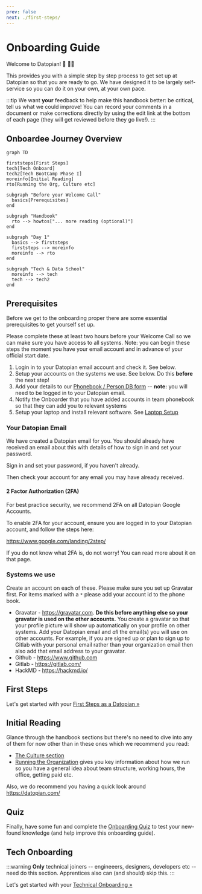 ```yaml
---
prev: false
next: ./first-steps/
---
```


# Onboarding Guide

Welcome to Datopian! 🚀 👩‍🚀

This provides you with a simple step by step process to get set up at Datopian so that you are ready to go. We have designed it to be largely self-service so you can do it on your own, at your own pace.

:::tip
We want **your** feedback to help make this handbook better: be critical, tell us what we could improve! You can record your comments in a document or make corrections directly by using the edit link at the bottom of each page (they will get reviewed before they go live!).
:::

## Onboardee Journey Overview

```mermaid
graph TD

firststeps[First Steps]
tech[Tech Onboard]
tech2[Tech BootCamp Phase I]
moreinfo[Initial Reading]
rto[Running the Org, Culture etc]

subgraph "Before your Welcome Call"
  basics[Prerequisites]
end

subgraph "Handbook"
  rto --> howtos["... more reading (optional)"]
end

subgraph "Day 1"
  basics --> firststeps
  firststeps --> moreinfo 
  moreinfo --> rto
end

subgraph "Tech & Data School"
  moreinfo --> tech
  tech --> tech2
end
```

<mermaid />

## Prerequisites 

Before we get to the onboarding proper there are some essential prerequisites to get yourself set up.

Please complete these at least two hours before your Welcome Call so we can make sure you have access to all systems. Note: you can begin these steps the moment you have your email account and in advance of your official start date.

1. Login in to your Datopian email account and check it. See below.
2. Setup your accounts on the systems we use. See below. Do this **before** the next step!
3. Add your details to our [Phonebook / Person DB form][googleform] -- **note:** you will need to be logged in to your Datopian email.
4. Notify the Onboarder that you have added accounts in team phonebook so that they can add you to relevant systems
5. Setup your laptop and install relevant software. See [Laptop Setup][laptop]


[googleform]: https://docs.google.com/forms/d/e/1FAIpQLSfFi5egs4lQFkqJ-M_UGl3KnY0Bip0vLl_qEhdPIhEVlTiWkQ/viewform?usp=sf_link
[laptop]: /laptop-setup/

### Your Datopian Email

We have created a Datopian email for you. You should already have received an email about this with details of how to sign in and set your password.

Sign in and set your password, if you haven't already.

Then check your account for any email you may have already received.

#### 2 Factor Authorization (2FA)

For best practice security, we recommend 2FA on all Datopian Google Accounts.

To enable 2FA for your account, ensure you are logged in to your Datopian account, and follow the steps here:

https://www.google.com/landing/2step/

If you do not know what 2FA is, do not worry! You can read more about it on that page.

### Systems we use

Create an account on each of these. Please make sure you set up Gravatar first. For items marked with a `*` please add your account id to the phone book.

* Gravatar - https://gravatar.com. **Do this before anything else so your gravatar is used on the other accounts.** You create a gravatar so that your profile picture will show up automatically on your profile on other systems. Add your Datopian email and *all* the email(s) you will use on other accounts. For example, if you are signed up or plan to sign up to Gitlab with your personal email rather than your organization email then also add that email address to your gravatar.
* Github - https://www.github.com
* Gitlab - https://gitlab.com/
* HackMD - https://hackmd.io/


## First Steps

Let's get started with your [First Steps as a Datopian &raquo;][first-steps]

[first-steps]: ./first-steps/


## Initial Reading

Glance through the handbook sections but there's no need to dive into any of them for now other than in these ones which we recommend you read:

* [The Culture section](/culture/)
* [Running the Organization](/running-the-org/) gives you key information about how we run so you have a general idea about team structure, working hours, the office, getting paid etc.

Also, we do recommend you having a quick look around https://datopian.com/ 


## Quiz

Finally, have some fun and complete the [Onboarding Quiz][quiz] to test your new-found knowledge (and help improve this onboarding guide).

[quiz]: https://docs.google.com/forms/d/e/1FAIpQLSdtKZ9D4YpDDJ39HfPUniBcCuiLZ1c92Ri7LvE9nudgs_ZzMg/viewform


## Tech Onboarding

:::warning
**Only** technical joiners -- engineeers, designers, developers etc -- need do this section. Apprentices also can (and should) skip this.
:::

Let's get started with your [Technical Onboarding &raquo;][tech]

[tech]: ./tech/

